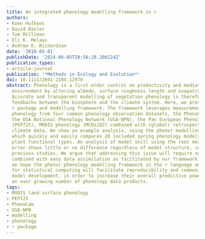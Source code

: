 ```yaml
---
title: An integrated phenology modelling framework in r
authors:
- Koen Hufkens
- David Basler
- Tom Milliman
- Eli K. Melaas
- Andrew D. Richardson
date: '2018-05-01'
publishDate: '2024-06-05T20:56:28.200224Z'
publication_types:
- article-journal
publication: '*Methods in Ecology and Evolution*'
doi: 10.1111/2041-210X.12970
abstract: Phenology is a first-order control on productivity and mediates the biophysical
  environment by altering albedo, surface roughness length and evapotranspiration.
  Accurate and transparent modelling of vegetation phenology is therefore key in understanding
  feedbacks between the biosphere and the climate system. Here, we present the phenor
  r package and modelling framework. The framework leverages measurements of vegetation
  phenology from four common phenology observation datasets, the PhenoCam network,
  the USA National Phenology Network (USA-NPN), the Pan European Phenology Project
  (PEP725), MODIS phenology (MCD12Q2) combined with (global) retrospective and projected
  climate data. We show an example analysis, using the phenor modelling framework,
  which quickly and easily compares 20 included spring phenology models for three
  plant functional types. An analysis of model skill using the root mean squared (RMSE)
  error shows little or no difference regardless of model structure, corroborating
  previous studies. We argue that addressing this issue will require novel model development
  combined with easy data assimilation as facilitated by our framework. In conclusion,
  we hope the phenor phenology modelling framework in the r language and environment
  for statistical computing will facilitate reproducibility and community driven phenology
  model development, in order to increase their overall predictive power, and leverage
  an ever growing number of phenology data products.
tags:
- MODIS land surface phenology
- PEP725
- PhenoCam
- USA-NPN
- modelling
- phenology
- r package
---
```

